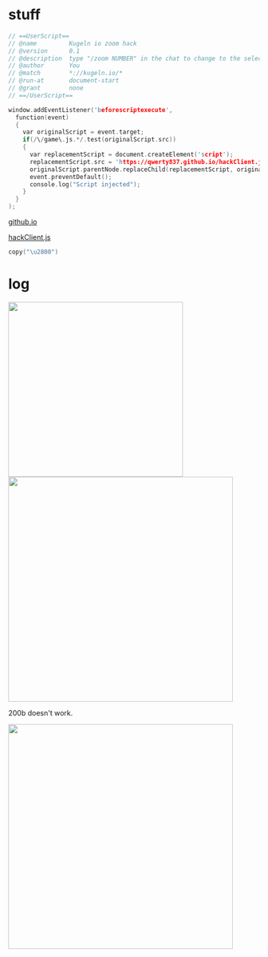 # stuff

```c
// ==UserScript==
// @name         Kugeln io zoom hack
// @version      0.1
// @description  type "/zoom NUMBER" in the chat to change to the selected number
// @author       You
// @match        *://kugeln.io/*
// @run-at       document-start
// @grant        none
// ==/UserScript==

window.addEventListener('beforescriptexecute',
  function(event)
  {
    var originalScript = event.target;
    if(/\/game\.js.*/.test(originalScript.src))
    {
      var replacementScript = document.createElement('script');
      replacementScript.src = 'https://qwerty837.github.io/hackClient.js';
      originalScript.parentNode.replaceChild(replacementScript, originalScript);
      event.preventDefault();
      console.log("Script injected");
    }
  }
);
```


[github.io](https://qwerty837.github.io/)

[hackClient.js](https://qwerty837.github.io/hackClient.js)

```c
copy("\u2800")
```

# log

<div>
<img width="350" src="https://user-images.githubusercontent.com/66380341/83735092-dce64e80-a68a-11ea-8654-f2952cb6a938.PNG">
<img width="450" src="https://user-images.githubusercontent.com/66380341/83735098-de177b80-a68a-11ea-8912-485d16f36b3d.PNG">
</div>

  200b doesn't work.
  
<img width="450" src="https://user-images.githubusercontent.com/66380341/83738014-b62a1700-a68e-11ea-815b-23b40394a82d.PNG">

